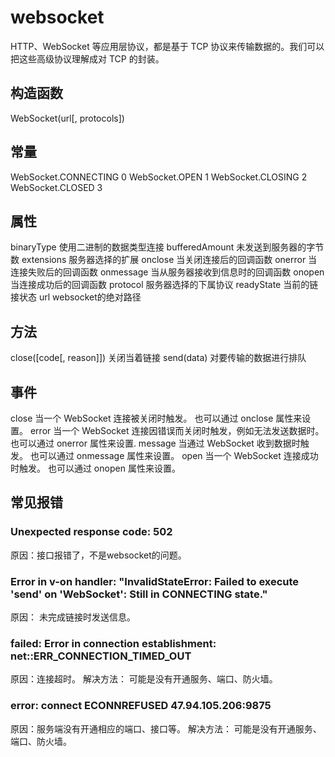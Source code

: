 # websocket

HTTP、WebSocket 等应用层协议，都是基于 TCP 协议来传输数据的。我们可以把这些高级协议理解成对 TCP 的封装。

## 构造函数

WebSocket(url[, protocols])

## 常量

WebSocket.CONNECTING 0
WebSocket.OPEN 1
WebSocket.CLOSING 2
WebSocket.CLOSED 3

## 属性

binaryType
  使用二进制的数据类型连接
bufferedAmount
  未发送到服务器的字节数
extensions
  服务器选择的扩展
onclose
  当关闭连接后的回调函数
onerror
  当连接失败后的回调函数
onmessage
  当从服务器接收到信息时的回调函数
onopen
  当连接成功后的回调函数
protocol
  服务器选择的下属协议
readyState
  当前的链接状态
url
  websocket的绝对路径

## 方法

close([code[, reason]])
  关闭当着链接
send(data)
  对要传输的数据进行排队

## 事件

close
  当一个 WebSocket 连接被关闭时触发。
  也可以通过 onclose 属性来设置。
error
  当一个 WebSocket 连接因错误而关闭时触发，例如无法发送数据时。
  也可以通过 onerror 属性来设置.
message
  当通过 WebSocket 收到数据时触发。
  也可以通过 onmessage 属性来设置。
open
  当一个 WebSocket 连接成功时触发。
  也可以通过 onopen 属性来设置。

## 常见报错

### Unexpected response code: 502

原因：接口报错了，不是websocket的问题。

### Error in v-on handler: "InvalidStateError: Failed to execute 'send' on 'WebSocket': Still in CONNECTING state."

原因： 未完成链接时发送信息。

### failed: Error in connection establishment: net::ERR_CONNECTION_TIMED_OUT

原因：连接超时。
解决方法：
可能是没有开通服务、端口、防火墙。

### error: connect ECONNREFUSED 47.94.105.206:9875

原因：服务端没有开通相应的端口、接口等。
解决方法：
可能是没有开通服务、端口、防火墙。

